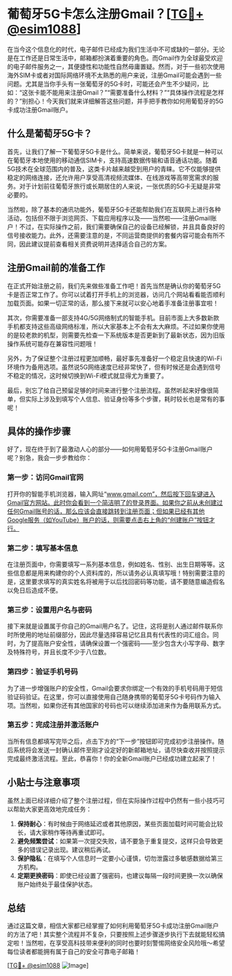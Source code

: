 # 葡萄牙5G卡怎么注册Gmail？[[TG💪+ @esim1088](https://t.me/s/esim1088)]

在当今这个信息化的时代，电子邮件已经成为我们生活中不可或缺的一部分。无论是在工作还是日常生活中，邮箱都扮演着重要的角色。而Gmail作为全球最受欢迎的电子邮件服务之一，其便捷性和功能性自然毋庸置疑。然而，对于一些初次使用海外SIM卡或者对国际网络环境不太熟悉的用户来说，注册Gmail可能会遇到一些问题。尤其是当你手头有一张葡萄牙的5G卡时，可能还会产生不少疑问，比如：“这张卡能不能用来注册Gmail？”“需要准备什么材料？”“具体操作流程是怎样的？”别担心！今天我们就来详细解答这些问题，并手把手教你如何用葡萄牙的5G卡成功注册Gmail账户。

## 什么是葡萄牙5G卡？

首先，让我们了解一下葡萄牙5G卡是什么。简单来说，葡萄牙5G卡就是一种可以在葡萄牙本地使用的移动通信SIM卡，支持高速数据传输和语音通话功能。随着5G技术在全球范围内的普及，这类卡片越来越受到用户的青睐。它不仅能够提供稳定的网络连接，还允许用户享受高清视频流媒体、在线游戏等高带宽需求的服务。对于计划前往葡萄牙旅行或长期居住的人来说，一张优质的5G卡无疑是非常必要的。

当然啦，除了基本的通讯功能外，葡萄牙5G卡还能帮助我们在互联网上进行各种活动，包括但不限于浏览网页、下载应用程序以及——当然啦——注册Gmail账户！不过，在实际操作之前，我们需要确保自己的设备已经解锁，并且具备良好的信号接收能力。此外，还需要注意的是，不同运营商提供的套餐内容可能会有所不同，因此建议提前查看相关资费说明并选择适合自己的方案。

## 注册Gmail前的准备工作

在正式开始注册之前，我们先来做些准备工作吧！首先当然是确认你的葡萄牙5G卡是否正常工作了。你可以试着打开手机上的浏览器，访问几个网站看看能否顺利加载页面。如果一切正常的话，那么接下来就可以安心地着手准备注册事宜啦！

其次，你需要准备一部支持4G/5G网络制式的智能手机。目前市面上大多数新款手机都支持这些高级网络标准，所以大家基本上不会有太大麻烦。不过如果你使用的是较老款的机型，则需要先检查一下系统版本是否更新到了最新状态，因为旧版操作系统可能存在兼容性问题哦！

另外，为了保证整个注册过程更加顺畅，最好事先准备好一个稳定且快速的Wi-Fi环境作为备用选项。虽然说5G网络速度已经非常快了，但有时候还是会遇到信号不稳定的情况，这时候切换到Wi-Fi模式就显得尤为重要了。

最后，别忘了给自己预留足够的时间来进行整个注册流程。虽然听起来好像很简单，但实际上涉及到填写个人信息、验证身份等多个步骤，耗时较长也是常有的事呢！

## 具体的操作步骤

好了，现在终于到了最激动人心的部分——如何用葡萄牙5G卡注册Gmail账户呢？别急，我会一步步教给你：

### 第一步：访问Gmail官网

打开你的智能手机浏览器，输入网址“www.gmail.com”，然后按下回车键进入Gmail官方网站。此时你会看到一个简洁明了的登录界面。如果你之前从未创建过任何Gmail账号的话，那么应该会直接跳转到注册页面；但如果已经有其他Google服务（如YouTube）账户的话，则需要点击右上角的“创建账户”按钮才行。

### 第二步：填写基本信息

在注册页面中，你需要填写一系列基本信息，例如姓名、性别、出生日期等等。这些信息都是用来构建你的个人资料库的，所以请务必认真填写哦！特别需要注意的是，这里要求填写的真实姓名将被用于以后找回密码等功能，请不要随意编造假名以免日后造成不便。

### 第三步：设置用户名与密码

接下来就是设置属于你自己的Gmail用户名了。记住，这将是别人通过邮件联系你时所使用的地址前缀部分，因此尽量选择容易记忆且具有代表性的词汇组合。同时，为了提高账户安全性，请确保设置一个强密码——至少包含大小写字母、数字及特殊符号，并且长度不少于八位数。

### 第四步：验证手机号码

为了进一步增强账户的安全性，Gmail会要求你绑定一个有效的手机号码用于短信验证码验证。在这里，你可以直接使用自己随身携带的葡萄牙5G卡号码作为输入项。当然啦，如果你还有其他国家的号码也可以继续添加进来作为备用联系方式。

### 第五步：完成注册并激活账户

当所有信息都填写完毕之后，点击下方的“下一步”按钮即可完成初步注册操作。随后系统将会发送一封确认邮件至刚才设定好的新邮箱地址，请尽快查收并按照提示完成最终激活流程。至此，恭喜你！你的全新Gmail账户已经成功建立起来了！

## 小贴士与注意事项

虽然上面已经详细介绍了整个注册过程，但在实际操作过程中仍然有一些小技巧可以帮助大家更高效地完成任务：

1. **保持耐心**：有时候由于网络延迟或者其他原因，某些页面加载时间可能会比较长，请大家稍作等待再重试即可。
2. **避免频繁尝试**：如果第一次提交失败，请不要急于重复提交，这样只会导致更多的错误记录出现。建议稍后再试。
3. **保护隐私**：在填写个人信息时一定要小心谨慎，切勿泄露过多敏感数据给第三方机构。
4. **定期更换密码**：即使已经设置了强密码，也建议每隔一段时间更换一次以确保账户始终处于最佳保护状态。

## 总结

通过这篇文章，相信大家都已经掌握了如何利用葡萄牙5G卡成功注册Gmail账户的方法了吧！其实整个流程并不复杂，只要按照上述步骤逐步执行下去就能轻松搞定啦！当然啦，在享受高科技带来便利的同时也要时刻警惕网络安全风险哦～希望每位读者都能拥有属于自己的安全可靠电子邮箱！

[[TG💪+ @esim1088](https://t.me/s/esim1088) ![Image](https://i.postimg.cc/4NQfJmqS/Snipaste-2025-05-13-00-14-12.png)]